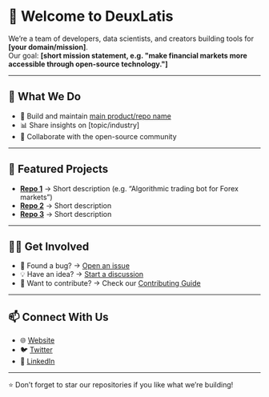 # 👋 Welcome to DeuxLatis

We’re a team of developers, data scientists, and creators building tools for **[your domain/mission]**.  
Our goal: **[short mission statement, e.g. "make financial markets more accessible through open-source technology."]**

---

## 🚀 What We Do
- 🔧 Build and maintain [main product/repo name](link)  
- 📊 Share insights on [topic/industry]  
- 🤝 Collaborate with the open-source community  

---

## 🌟 Featured Projects
- [**Repo 1**](link) → Short description (e.g. “Algorithmic trading bot for Forex markets”)  
- [**Repo 2**](link) → Short description  
- [**Repo 3**](link) → Short description  

---

## 🧑‍💻 Get Involved
- 🐛 Found a bug? → [Open an issue](link)  
- 💡 Have an idea? → [Start a discussion](link)  
- 🔗 Want to contribute? → Check our [Contributing Guide](link)  

---

## 📫 Connect With Us
- 🌐 [Website](https://yourorg.com)  
- 🐦 [Twitter](https://twitter.com/yourorg)  
- 💼 [LinkedIn](https://linkedin.com/company/yourorg)  

---

⭐️ Don’t forget to star our repositories if you like what we’re building!

